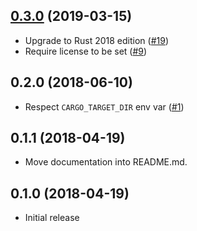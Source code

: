 ## [0.3.0] (2019-03-15)

- Upgrade to Rust 2018 edition ([#19])
- Require license to be set ([#9])

## 0.2.0 (2018-06-10)

- Respect `CARGO_TARGET_DIR` env var ([#1])

## 0.1.1 (2018-04-19)

- Move documentation into README.md.

## 0.1.0 (2018-04-19)

- Initial release

[0.3.0]: https://github.com/RustRPM/cargo-rpm/pull/21
[#19]: https://github.com/RustRPM/cargo-rpm/pull/19
[#9]: https://github.com/RustRPM/cargo-rpm/pull/9
[#1]: https://github.com/RustRPM/cargo-rpm/pull/1
